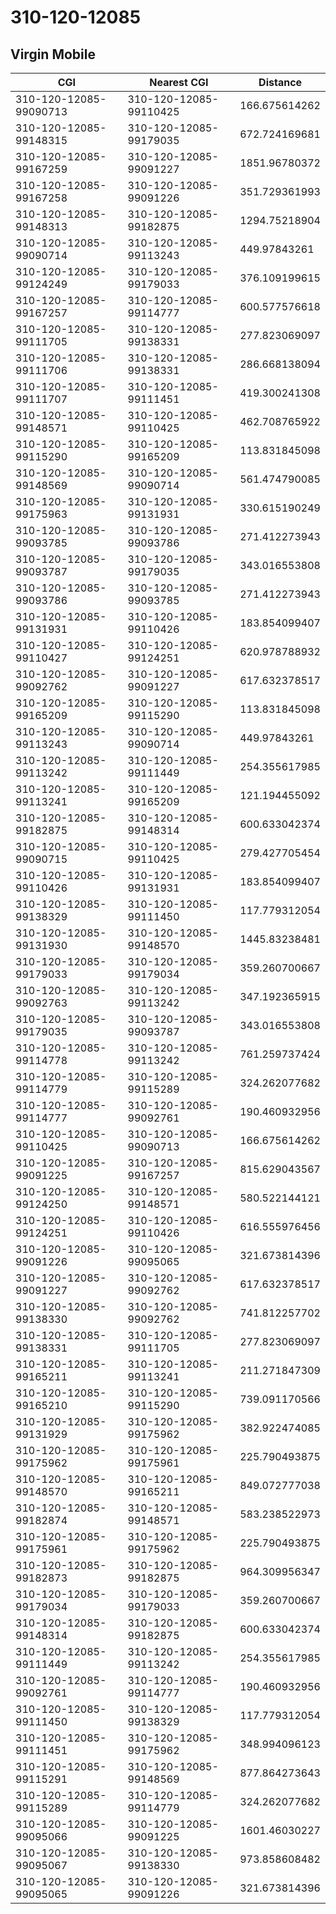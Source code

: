 # 310-120-12085
## Virgin Mobile


| CGI | Nearest CGI | Distance |
|-----|-------------|----------|
| 310-120-12085-99090713 | 310-120-12085-99110425 | 166.675614262 |
| 310-120-12085-99148315 | 310-120-12085-99179035 | 672.724169681 |
| 310-120-12085-99167259 | 310-120-12085-99091227 | 1851.96780372 |
| 310-120-12085-99167258 | 310-120-12085-99091226 | 351.729361993 |
| 310-120-12085-99148313 | 310-120-12085-99182875 | 1294.75218904 |
| 310-120-12085-99090714 | 310-120-12085-99113243 | 449.97843261 |
| 310-120-12085-99124249 | 310-120-12085-99179033 | 376.109199615 |
| 310-120-12085-99167257 | 310-120-12085-99114777 | 600.577576618 |
| 310-120-12085-99111705 | 310-120-12085-99138331 | 277.823069097 |
| 310-120-12085-99111706 | 310-120-12085-99138331 | 286.668138094 |
| 310-120-12085-99111707 | 310-120-12085-99111451 | 419.300241308 |
| 310-120-12085-99148571 | 310-120-12085-99110425 | 462.708765922 |
| 310-120-12085-99115290 | 310-120-12085-99165209 | 113.831845098 |
| 310-120-12085-99148569 | 310-120-12085-99090714 | 561.474790085 |
| 310-120-12085-99175963 | 310-120-12085-99131931 | 330.615190249 |
| 310-120-12085-99093785 | 310-120-12085-99093786 | 271.412273943 |
| 310-120-12085-99093787 | 310-120-12085-99179035 | 343.016553808 |
| 310-120-12085-99093786 | 310-120-12085-99093785 | 271.412273943 |
| 310-120-12085-99131931 | 310-120-12085-99110426 | 183.854099407 |
| 310-120-12085-99110427 | 310-120-12085-99124251 | 620.978788932 |
| 310-120-12085-99092762 | 310-120-12085-99091227 | 617.632378517 |
| 310-120-12085-99165209 | 310-120-12085-99115290 | 113.831845098 |
| 310-120-12085-99113243 | 310-120-12085-99090714 | 449.97843261 |
| 310-120-12085-99113242 | 310-120-12085-99111449 | 254.355617985 |
| 310-120-12085-99113241 | 310-120-12085-99165209 | 121.194455092 |
| 310-120-12085-99182875 | 310-120-12085-99148314 | 600.633042374 |
| 310-120-12085-99090715 | 310-120-12085-99110425 | 279.427705454 |
| 310-120-12085-99110426 | 310-120-12085-99131931 | 183.854099407 |
| 310-120-12085-99138329 | 310-120-12085-99111450 | 117.779312054 |
| 310-120-12085-99131930 | 310-120-12085-99148570 | 1445.83238481 |
| 310-120-12085-99179033 | 310-120-12085-99179034 | 359.260700667 |
| 310-120-12085-99092763 | 310-120-12085-99113242 | 347.192365915 |
| 310-120-12085-99179035 | 310-120-12085-99093787 | 343.016553808 |
| 310-120-12085-99114778 | 310-120-12085-99113242 | 761.259737424 |
| 310-120-12085-99114779 | 310-120-12085-99115289 | 324.262077682 |
| 310-120-12085-99114777 | 310-120-12085-99092761 | 190.460932956 |
| 310-120-12085-99110425 | 310-120-12085-99090713 | 166.675614262 |
| 310-120-12085-99091225 | 310-120-12085-99167257 | 815.629043567 |
| 310-120-12085-99124250 | 310-120-12085-99148571 | 580.522144121 |
| 310-120-12085-99124251 | 310-120-12085-99110426 | 616.555976456 |
| 310-120-12085-99091226 | 310-120-12085-99095065 | 321.673814396 |
| 310-120-12085-99091227 | 310-120-12085-99092762 | 617.632378517 |
| 310-120-12085-99138330 | 310-120-12085-99092762 | 741.812257702 |
| 310-120-12085-99138331 | 310-120-12085-99111705 | 277.823069097 |
| 310-120-12085-99165211 | 310-120-12085-99113241 | 211.271847309 |
| 310-120-12085-99165210 | 310-120-12085-99115290 | 739.091170566 |
| 310-120-12085-99131929 | 310-120-12085-99175962 | 382.922474085 |
| 310-120-12085-99175962 | 310-120-12085-99175961 | 225.790493875 |
| 310-120-12085-99148570 | 310-120-12085-99165211 | 849.072777038 |
| 310-120-12085-99182874 | 310-120-12085-99148571 | 583.238522973 |
| 310-120-12085-99175961 | 310-120-12085-99175962 | 225.790493875 |
| 310-120-12085-99182873 | 310-120-12085-99182875 | 964.309956347 |
| 310-120-12085-99179034 | 310-120-12085-99179033 | 359.260700667 |
| 310-120-12085-99148314 | 310-120-12085-99182875 | 600.633042374 |
| 310-120-12085-99111449 | 310-120-12085-99113242 | 254.355617985 |
| 310-120-12085-99092761 | 310-120-12085-99114777 | 190.460932956 |
| 310-120-12085-99111450 | 310-120-12085-99138329 | 117.779312054 |
| 310-120-12085-99111451 | 310-120-12085-99175962 | 348.994096123 |
| 310-120-12085-99115291 | 310-120-12085-99148569 | 877.864273643 |
| 310-120-12085-99115289 | 310-120-12085-99114779 | 324.262077682 |
| 310-120-12085-99095066 | 310-120-12085-99091225 | 1601.46030227 |
| 310-120-12085-99095067 | 310-120-12085-99138330 | 973.858608482 |
| 310-120-12085-99095065 | 310-120-12085-99091226 | 321.673814396 |
